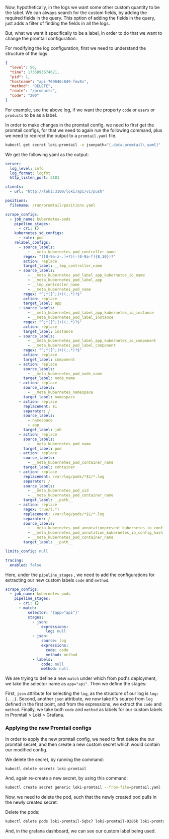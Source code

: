 Now, hypothetically, in the logs we want some other custom quantity to be the label. We can always search for the custom fields, by adding the required fields in the query. This option of adding the fields in the query, just adds a filter of finding the fields in all the logs.

But, what we want it specifically to be a label, in order to do that we want to change the promtail configuration.

For modifying the log configuration, first we need to understand the structure of the logs.

```json
{
  "level": 50,
  "time": 1736093674621,
  "pid": 1,
  "hostname": "api-769846c849-fmv8v",
  "method": "DELETE",
  "route": "/products",
  "code": "200"
}
```

For example, see the above log, if we want the property `code` or `users` or `products` to be as a label.

In order to make changes in the promtail config, we need to first get the promtail configs, for that we need to again run the following command, plus we need to redirect the output to a `promtail.yaml` file.

```zsh
kubectl get secret loki-promtail -o jsonpath="{.data.promtail\.yaml}" | base64 --decode > promtail.yaml
```

We get the following yaml as the output:

```yaml
server:
  log_level: info
  log_format: logfmt
  http_listen_port: 3101

clients:
  - url: "http://loki:3100/loki/api/v1/push"

positions:
  filename: /run/promtail/positions.yaml

scrape_configs:
  - job_name: kubernetes-pods
    pipeline_stages:
      - cri: {}
    kubernetes_sd_configs:
      - role: pod
    relabel_configs:
      - source_labels:
          - __meta_kubernetes_pod_controller_name
        regex: "([0-9a-z-.]+?)(-[0-9a-f]{8,10})?"
        action: replace
        target_label: __tmp_controller_name
      - source_labels:
          - __meta_kubernetes_pod_label_app_kubernetes_io_name
          - __meta_kubernetes_pod_label_app
          - __tmp_controller_name
          - __meta_kubernetes_pod_name
        regex: "^;*([^;]+)(;.*)?$"
        action: replace
        target_label: app
      - source_labels:
          - __meta_kubernetes_pod_label_app_kubernetes_io_instance
          - __meta_kubernetes_pod_label_instance
        regex: "^;*([^;]+)(;.*)?$"
        action: replace
        target_label: instance
      - source_labels:
          - __meta_kubernetes_pod_label_app_kubernetes_io_component
          - __meta_kubernetes_pod_label_component
        regex: "^;*([^;]+)(;.*)?$"
        action: replace
        target_label: component
      - action: replace
        source_labels:
          - __meta_kubernetes_pod_node_name
        target_label: node_name
      - action: replace
        source_labels:
          - __meta_kubernetes_namespace
        target_label: namespace
      - action: replace
        replacement: $1
        separator: /
        source_labels:
          - namespace
          - app
        target_label: job
      - action: replace
        source_labels:
          - __meta_kubernetes_pod_name
        target_label: pod
      - action: replace
        source_labels:
          - __meta_kubernetes_pod_container_name
        target_label: container
      - action: replace
        replacement: /var/log/pods/*$1/*.log
        separator: /
        source_labels:
          - __meta_kubernetes_pod_uid
          - __meta_kubernetes_pod_container_name
        target_label: __path__
      - action: replace
        regex: true/(.*)
        replacement: /var/log/pods/*$1/*.log
        separator: /
        source_labels:
          - __meta_kubernetes_pod_annotationpresent_kubernetes_io_config_hash
          - __meta_kubernetes_pod_annotation_kubernetes_io_config_hash
          - __meta_kubernetes_pod_container_name
        target_label: __path__

limits_config: null

tracing:
  enabled: false
```

Here, under the `pipeline_stages` , we need to add the configurations for extracting our new custom labels `code` and `method`.

```yaml
scrape_configs:
  - job_name: kubernetes-pods
    pipeline_stages:
      - cri: {}
      - match:
          selector: '{app="api"}'
          stages:
            - json:
                expressions:
                  log: null
            - json:
                source: log
                expressions:
                  code: code
                  method: method
            - labels:
                code: null
                method: null
```

We are trying to define a new `match` under which from pod's deployment, we take the selector name as `app="api"`. Then we define the stages:

First, `json` attribute for selecting the `log`, as the structure of our log is `log: {...}`.
Second, another `json` attribute, we now take it's source from `log` defined in the first point, and from the expressions, we extract the `code` and `method`.
Finally, we take both `code` and `method` as labels for our custom labels in Promtail > Loki > Grafana.

### Applying the new Promtail configs

In order to apply the new promtail config, we need to first delete the our promtail secret, and then create a new custom secret which would contain our modified config.

We delete the secret, by running the command:

```zsh
kubectl delete secrets loki-promtail
```

And, again re-create a new secret, by using this command:

```zsh
kubectl create secret generic loki-promtail --from-file=promtail.yaml
```

Now, we need to delete the pod, such that the newly created pod pulls in the newly created secret.

Delete the pods:

```zsh
kubectl delete pods loki-promtail-5qbc7 loki-promtail-9286k loki-promtail-lt89b
```

And, in the grafana dashboard, we can see our custom label being used.
